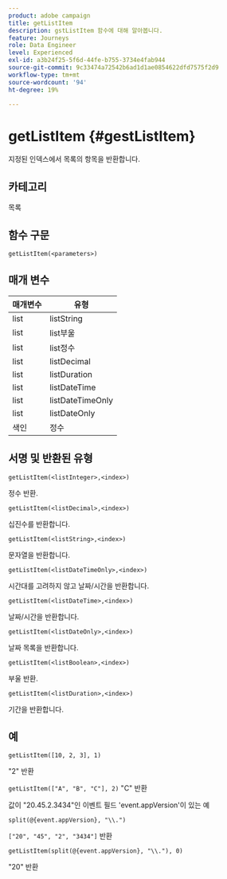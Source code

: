 ```yaml
---
product: adobe campaign
title: getListItem
description: gstListItem 함수에 대해 알아봅니다.
feature: Journeys
role: Data Engineer
level: Experienced
exl-id: a3b24f25-5f6d-44fe-b755-3734e4fab944
source-git-commit: 9c33474a72542b6ad1d1ae0854622dfd7575f2d9
workflow-type: tm+mt
source-wordcount: '94'
ht-degree: 19%

---
```


# getListItem {#gestListItem}

지정된 인덱스에서 목록의 항목을 반환합니다.

## 카테고리

목록

## 함수 구문

`getListItem(<parameters>)`

## 매개 변수

| 매개변수 | 유형 |
|-----------|------------------|
| list | listString |
| list | list부울 |
| list | list정수 |
| list | listDecimal |
| list | listDuration |
| list | listDateTime |
| list | listDateTimeOnly |
| list | listDateOnly |
| 색인 | 정수 |

## 서명 및 반환된 유형

`getListItem(<listInteger>,<index>)`

정수 반환.

`getListItem(<listDecimal>,<index>)`

십진수를 반환합니다.

`getListItem(<listString>,<index>)`

문자열을 반환합니다.

`getListItem(<listDateTimeOnly>,<index>)`

시간대를 고려하지 않고 날짜/시간을 반환합니다.

`getListItem(<listDateTime>,<index>)`

날짜/시간을 반환합니다.

`getListItem(<listDateOnly>,<index>)`

날짜 목록을 반환합니다.

`getListItem(<listBoolean>,<index>)`

부울 반환.

`getListItem(<listDuration>,<index>)`

기간을 반환합니다.

## 예

`getListItem([10, 2, 3], 1)`

&quot;2&quot; 반환

`getListItem(["A", "B", "C"], 2)`
&quot;C&quot; 반환

값이 &quot;20.45.2.3434&quot;인 이벤트 필드 &#39;event.appVersion&#39;이 있는 예

`split(@{event.appVersion}, "\\.")`

`["20", "45", "2", "3434"]` 반환

`getListItem(split(@{event.appVersion}, "\\."), 0)`

&quot;20&quot; 반환
